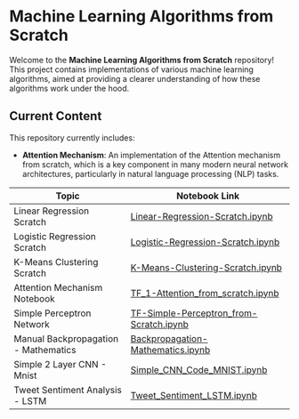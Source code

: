 # Machine Learning Algorithms from Scratch  

Welcome to the **Machine Learning Algorithms from Scratch** repository! This project contains implementations of various machine learning algorithms, aimed at providing a clearer understanding of how these algorithms work under the hood.  

## Current Content  

This repository currently includes:  

- **Attention Mechanism**: An implementation of the Attention mechanism from scratch, which is a key component in many modern neural network architectures, particularly in natural language processing (NLP) tasks.  

| Topic                          | Notebook Link                                         |  
|--------------------------------|------------------------------------------------------|  
| Linear Regression Scratch    | [Linear-Regression-Scratch.ipynb](Linear-Regression-Scratch.ipynb) | 
| Logistic Regression Scratch    | [Logistic-Regression-Scratch.ipynb](Logistic-Regression-Scratch.ipynb) | 
| K-Means Clustering Scratch    | [K-Means-Clustering-Scratch.ipynb](K-Means-Clustering-Scratch.ipynb) | 
| Attention Mechanism Notebook    | [TF_1-Attention_from_scratch.ipynb](TF_1-Attention_from_scratch.ipynb) |  
| Simple Perceptron Network      | [TF-Simple-Perceptron_from-Scratch.ipynb](TF-Simple-Perceptron_from-Scratch.ipynb) | 
| Manual Backpropagation - Mathematics      | [Backpropagation-Mathematics.ipynb](Backpropagation-Mathematics.ipynb) | 
| Simple 2 Layer CNN - Mnist      | [Simple_CNN_Code_MNIST.ipynb](Simple_CNN_Code_MNIST.ipynb) | 
| Tweet Sentiment Analysis - LSTM      | [Tweet_Sentiment_LSTM.ipynb](Tweet_Sentiment_LSTM.ipynb) |   IP

